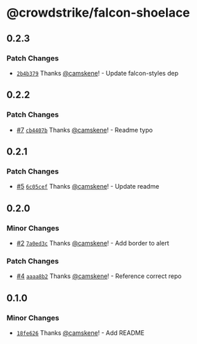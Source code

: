 # @crowdstrike/falcon-shoelace

## 0.2.3

### Patch Changes

- [`2b4b379`](https://github.com/CrowdStrike/falcon-shoelace/commit/2b4b3795c8f476cd9330930e7b1374c9bcb71a7e) Thanks [@camskene](https://github.com/camskene)! - Update falcon-styles dep

## 0.2.2

### Patch Changes

- [#7](https://github.com/CrowdStrike/falcon-shoelace/pull/7) [`cb4407b`](https://github.com/CrowdStrike/falcon-shoelace/commit/cb4407b30b4ab9dc6ff4b8d89da20aaca480d2d5) Thanks [@camskene](https://github.com/camskene)! - Readme typo

## 0.2.1

### Patch Changes

- [#5](https://github.com/CrowdStrike/falcon-shoelace/pull/5) [`6c05cef`](https://github.com/CrowdStrike/falcon-shoelace/commit/6c05cef5535f1d1379c44188d3e8319160325569) Thanks [@camskene](https://github.com/camskene)! - Update readme

## 0.2.0

### Minor Changes

- [#2](https://github.com/CrowdStrike/falcon-shoelace/pull/2) [`7a0ed3c`](https://github.com/CrowdStrike/falcon-shoelace/commit/7a0ed3c838111ef0f4c3755f9fc53c0ac947f5c2) Thanks [@camskene](https://github.com/camskene)! - Add border to alert

### Patch Changes

- [#4](https://github.com/CrowdStrike/falcon-shoelace/pull/4) [`aaaa8b2`](https://github.com/CrowdStrike/falcon-shoelace/commit/aaaa8b28ed1b321a996bbf7f53d692a024e22299) Thanks [@camskene](https://github.com/camskene)! - Reference correct repo

## 0.1.0

### Minor Changes

- [`18fe626`](https://github.com/CrowdStrike/falcon-shoelace/commit/18fe626776b4ba109a8e608aa3293d8bd5fae6b4) Thanks [@camskene](https://github.com/camskene)! - Add README
